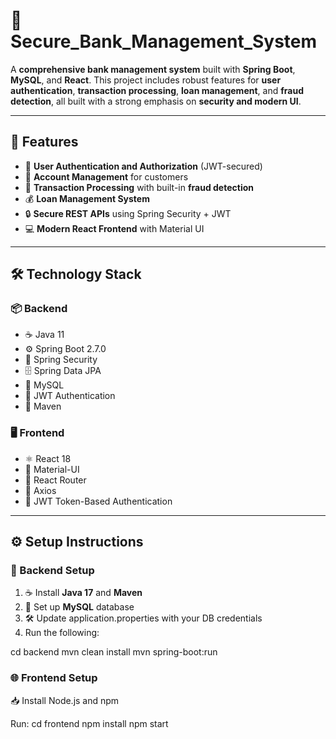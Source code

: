 # 🏦 Secure_Bank_Management_System

A **comprehensive bank management system** built with **Spring Boot**, **MySQL**, and **React**. This project includes robust features for **user authentication**, **transaction processing**, **loan management**, and **fraud detection**, all built with a strong emphasis on **security and modern UI**.

---

## 🚀 Features

- 🔐 **User Authentication and Authorization** (JWT-secured)
- 🧾 **Account Management** for customers
- 💸 **Transaction Processing** with built-in **fraud detection**
- 💰 **Loan Management System**
- 🔒 **Secure REST APIs** using Spring Security + JWT
- 💻 **Modern React Frontend** with Material UI

---

## 🛠️ Technology Stack

### 📦 Backend
- ☕ Java 11
- ⚙️ Spring Boot 2.7.0
- 🔐 Spring Security
- 🗄️ Spring Data JPA
- 🐬 MySQL
- 🧾 JWT Authentication
- 🧰 Maven

### 🖥️ Frontend
- ⚛️ React 18
- 🎨 Material-UI
- 🔄 React Router
- 📡 Axios
- 🔐 JWT Token-Based Authentication

---

## ⚙️ Setup Instructions

### 🔧 Backend Setup

1. ☕ Install **Java 17** and **Maven**
2. 🐬 Set up **MySQL** database
3. 🛠️ Update application.properties with your DB credentials
4. Run the following:

cd backend
mvn clean install
mvn spring-boot:run

### 🌐 Frontend Setup
📥 Install Node.js and npm

Run:
cd frontend
npm install
npm start

